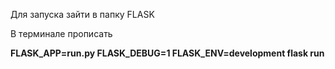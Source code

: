 Для запуска зайти в папку FLASK

В терминале прописать 

**FLASK_APP=run.py FLASK_DEBUG=1 FLASK_ENV=development flask run**

